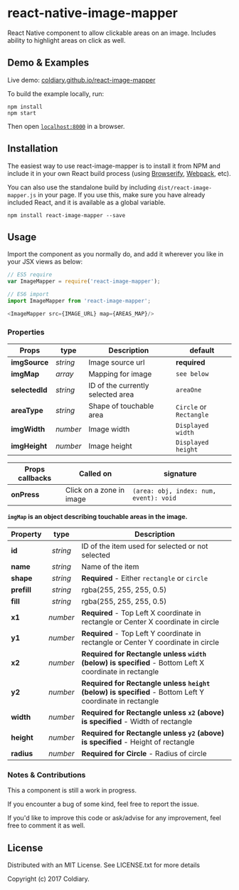 # react-native-image-mapper

React Native component to allow clickable areas on an image. Includes ability to highlight areas on click as well.


## Demo & Examples

Live demo: [coldiary.github.io/react-image-mapper](http://coldiary.github.io/react-image-mapper/)

To build the example locally, run:

```
npm install
npm start
```

Then open [`localhost:8000`](http://localhost:8000) in a browser.

## Installation

The easiest way to use react-image-mapper is to install it from NPM and include it in your own React build process (using [Browserify](http://browserify.org), [Webpack](http://webpack.github.io/), etc).

You can also use the standalone build by including `dist/react-image-mapper.js` in your page. If you use this, make sure you have already included React, and it is available as a global variable.

```
npm install react-image-mapper --save
```


## Usage

Import the component as you normally do, and add it wherever you like in your JSX views as below:

```javascript
// ES5 require
var ImageMapper = require('react-image-mapper');

// ES6 import
import ImageMapper from 'react-image-mapper';

<ImageMapper src={IMAGE_URL} map={AREAS_MAP}/>
```

### Properties

|Props|type|Description|default|
|---|---|---|---|
|**imgSource**|*string*|Image source url| **required**|
|**imgMap**|*array*|Mapping for image| `see below` |
|**selectedId**|*string*|ID of the currently selected area| `areaOne`|
|**areaType**|*string*|Shape of touchable area|`Circle` or `Rectangle`|
|**imgWidth**|*number*|Image width|`Displayed width`|
|**imgHeight**|*number*|Image height|`Displayed height`|

|Props callbacks|Called on|signature|
|---|---|---|
|**onPress**|Click on a zone in image|`(area: obj, index: num, event): void`|

**`imgMap` is an object describing touchable areas in the image.**

|Property| type|Description|
|---|:---:|---|
|**id**|*string*|ID of the item used for selected or not selected|
|**name**|*string*|Name of the item|
|**shape**|*string*|**Required** - Either `rectangle` or `circle`|
|**prefill**|*string*|rgba(255, 255, 255, 0.5)|
|**fill**|*string*|rgba(255, 255, 255, 0.5)|
|**x1**|*number*|**Required** - Top Left X coordinate in rectangle or Center X coordinate in circle|
|**y1**|*number*|**Required** - Top Left Y coordinate in rectangle or Center Y coordinate in circle|
|**x2**|*number*|**Required for Rectangle unless `width` (below) is specified** - Bottom Left X coordinate in rectangle|
|**y2**|*number*|**Required for Rectangle unless `height` (below) is specified** - Bottom Left Y coordinate in rectangle|
|**width**|*number*|**Required for Rectangle unless `x2` (above) is specified** - Width of rectangle|
|**height**|*number*|**Required for Rectangle unless `y2` (above) is specified** - Height of rectangle|
|**radius**|*number*|**Required for Circle** - Radius of circle|

### Notes & Contributions

This a component is still a work in progress.

If you encounter a bug of some kind, feel free to report the issue.

If you'd like to improve this code or ask/advise for any improvement, feel free to comment it as well.


## License

Distributed with an MIT License. See LICENSE.txt for more details

Copyright (c) 2017 Coldiary.